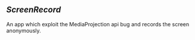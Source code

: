*ScreenRecord*
----------------------------------
An app which exploit the MediaProjection api bug and records the screen anonymously.
